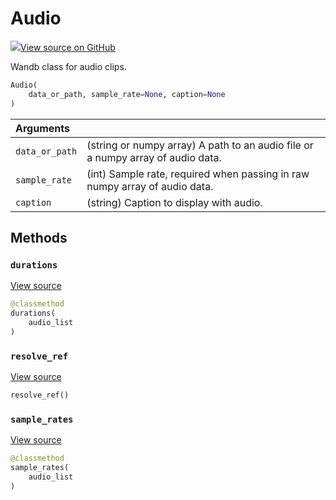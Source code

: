 # Audio



[![](https://www.tensorflow.org/images/GitHub-Mark-32px.png)View source on GitHub](https://www.github.com/wandb/client/tree/latest/wandb/data_types.py#L1026-L1171)



Wandb class for audio clips.

```python
Audio(
    data_or_path, sample_rate=None, caption=None
)
```





| Arguments |  |
| :--- | :--- |
|  `data_or_path` |  (string or numpy array) A path to an audio file or a numpy array of audio data. |
|  `sample_rate` |  (int) Sample rate, required when passing in raw numpy array of audio data. |
|  `caption` |  (string) Caption to display with audio. |



## Methods

<h3 id="durations"><code>durations</code></h3>

[View source](https://www.github.com/wandb/client/tree/latest/wandb/data_types.py#L1129-L1131)

```python
@classmethod
durations(
    audio_list
)
```




<h3 id="resolve_ref"><code>resolve_ref</code></h3>

[View source](https://www.github.com/wandb/client/tree/latest/wandb/data_types.py#L1145-L1157)

```python
resolve_ref()
```




<h3 id="sample_rates"><code>sample_rates</code></h3>

[View source](https://www.github.com/wandb/client/tree/latest/wandb/data_types.py#L1133-L1135)

```python
@classmethod
sample_rates(
    audio_list
)
```






